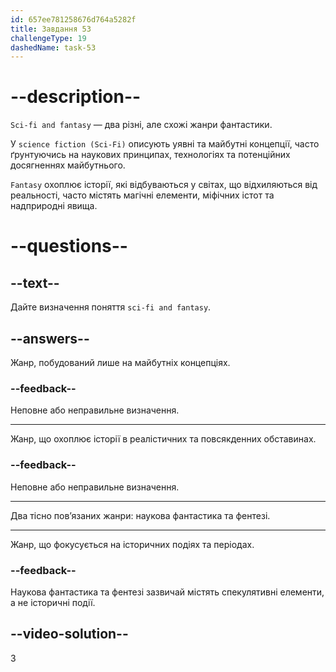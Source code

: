 ```yaml
---
id: 657ee781258676d764a5282f
title: Завдання 53
challengeType: 19
dashedName: task-53
---
```


# --description--

`Sci-fi and fantasy` — два різні, але схожі жанри фантастики.

У `science fiction (Sci-Fi)` описують уявні та майбутні концепції, часто ґрунтуючись на наукових принципах, технологіях та потенційних досягненнях майбутнього.

`Fantasy` охоплює історії, які відбуваються у світах, що відхиляються від реальності, часто містять магічні елементи, міфічних істот та надприродні явища.

# --questions--

## --text--

Дайте визначення поняття `sci-fi and fantasy`.

## --answers--

Жанр, побудований лише на майбутніх концепціях.

### --feedback--

Неповне або неправильне визначення.

---

Жанр, що охоплює історії в реалістичних та повсякденних обставинах.

### --feedback--

Неповне або неправильне визначення.

---

Два тісно пов’язаних жанри: наукова фантастика та фентезі.

---

Жанр, що фокусується на історичних подіях та періодах.

### --feedback--

Наукова фантастика та фентезі зазвичай містять спекулятивні елементи, а не історичні події.

## --video-solution--

3

